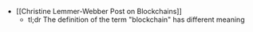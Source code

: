 - [[Christine Lemmer-Webber Post on Blockchains]]
	- tl;dr The definition of the term "blockchain" has different meaning